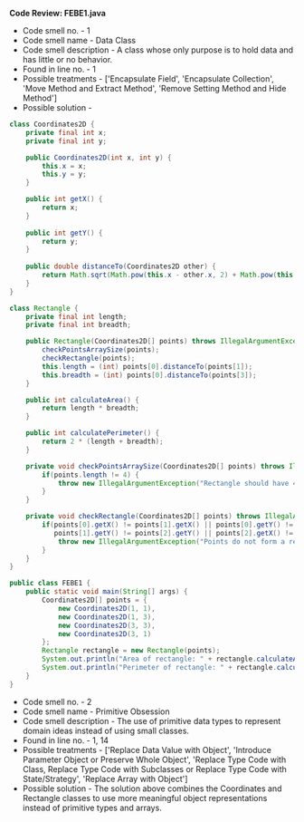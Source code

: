 **Code Review: FEBE1.java**
- Code smell no. - 1
- Code smell name - Data Class
- Code smell description - A class whose only purpose is to hold data and has little or no behavior.
- Found in line no. - 1
- Possible treatments - ['Encapsulate Field', 'Encapsulate Collection', 'Move Method and Extract Method', 'Remove Setting Method and Hide Method']
- Possible solution - 
```java
class Coordinates2D {
    private final int x;
    private final int y;

    public Coordinates2D(int x, int y) {
        this.x = x;
        this.y = y;
    }

    public int getX() { 
        return x; 
    }
    
    public int getY() { 
        return y; 
    }
    
    public double distanceTo(Coordinates2D other) {
        return Math.sqrt(Math.pow(this.x - other.x, 2) + Math.pow(this.y - other.y, 2));
    }
}

class Rectangle {
    private final int length;
    private final int breadth;

    public Rectangle(Coordinates2D[] points) throws IllegalArgumentException {
        checkPointsArraySize(points);
        checkRectangle(points);
        this.length = (int) points[0].distanceTo(points[1]);
        this.breadth = (int) points[0].distanceTo(points[3]);
    }

    public int calculateArea() {
        return length * breadth;
    }

    public int calculatePerimeter() {
        return 2 * (length + breadth);
    }

    private void checkPointsArraySize(Coordinates2D[] points) throws IllegalArgumentException {
        if(points.length != 4) {
            throw new IllegalArgumentException("Rectangle should have 4 points");
        }
    }

    private void checkRectangle(Coordinates2D[] points) throws IllegalArgumentException {
        if(points[0].getX() != points[1].getX() || points[0].getY() != points[3].getY() ||
           points[1].getY() != points[2].getY() || points[2].getX() != points[3].getX()) {
            throw new IllegalArgumentException("Points do not form a rectangle");
        }
    }
}

public class FEBE1 {
    public static void main(String[] args) {
        Coordinates2D[] points = {
            new Coordinates2D(1, 1), 
            new Coordinates2D(1, 3), 
            new Coordinates2D(3, 3), 
            new Coordinates2D(3, 1)
        };
        Rectangle rectangle = new Rectangle(points);
        System.out.println("Area of rectangle: " + rectangle.calculateArea());
        System.out.println("Perimeter of rectangle: " + rectangle.calculatePerimeter());
    }
}
```

- Code smell no. - 2
- Code smell name - Primitive Obsession
- Code smell description - The use of primitive data types to represent domain ideas instead of using small classes.
- Found in line no. - 1, 14
- Possible treatments - ['Replace Data Value with Object', 'Introduce Parameter Object or Preserve Whole Object', 'Replace Type Code with Class, Replace Type Code with Subclasses or Replace Type Code with State/Strategy', 'Replace Array with Object']
- Possible solution - The solution above combines the Coordinates and Rectangle classes to use more meaningful object representations instead of primitive types and arrays.